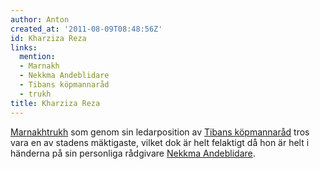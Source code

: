 ```yaml
---
author: Anton
created_at: '2011-08-09T08:48:56Z'
id: Kharziza Reza
links:
  mention:
  - Marnakh
  - Nekkma Andeblidare
  - Tibans köpmannaråd
  - trukh
title: Kharziza Reza
---
```


[Marnakh][][trukh] som genom sin ledarposition av [Tibans köpmannaråd] tros vara en av stadens
mäktigaste, vilket dok är helt felaktigt då hon är helt i händerna på sin personliga rådgivare
[Nekkma Andeblidare].

  [Marnakh]: Marnakh
  [trukh]: trukh
  [Tibans köpmannaråd]: Tibans_köpmannaråd
  [Nekkma Andeblidare]: Nekkma_Andeblidare

